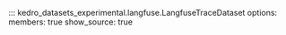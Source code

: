 ::: kedro_datasets_experimental.langfuse.LangfuseTraceDataset
    options:
        members: true
        show_source: true
